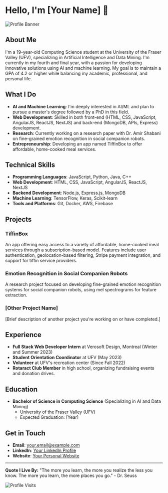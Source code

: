 # Hello, I'm [Your Name] 👋

![Profile Banner](path/to/your/banner/image.jpg)

## About Me

I'm a 19-year-old Computing Science student at the University of the Fraser Valley (UFV), specializing in Artificial Intelligence and Data Mining. I'm currently in my fourth and final year, with a passion for developing innovative solutions using AI and machine learning. My goal is to maintain a GPA of 4.2 or higher while balancing my academic, professional, and personal life.

## What I Do

- **AI and Machine Learning**: I'm deeply interested in AI/ML and plan to pursue a master's degree followed by a PhD in this field.
- **Web Development**: Skilled in both front-end (HTML, CSS, JavaScript, AngularJS, ReactJS, NextJS) and back-end (MongoDB, APIs, Express) development.
- **Research**: Currently working on a research paper with Dr. Amir Shabani on fine-grained emotion recognition in social companion robots.
- **Entrepreneurship**: Developing an app named TiffinBox to offer affordable, home-cooked meal services.

## Technical Skills

- **Programming Languages**: JavaScript, Python, Java, C++
- **Web Development**: HTML, CSS, JavaScript, AngularJS, ReactJS, NextJS
- **Backend Development**: Node.js, Express.js, MongoDB
- **Machine Learning**: TensorFlow, Keras, Scikit-learn
- **Tools and Platforms**: Git, Docker, AWS, Firebase

## Projects

### TiffinBox
An app offering easy access to a variety of affordable, home-cooked meal services through a subscription-based model. Features include user authentication, geolocation-based filtering, Stripe payment integration, and support for tiffin service providers.

### Emotion Recognition in Social Companion Robots
A research project focused on developing fine-grained emotion recognition systems for social companion robots, using mel spectrograms for feature extraction.

### [Other Project Name]
[Brief description of another project you're working on or have completed.]

## Experience

- **Full Stack Web Developer Intern** at Verosoft Design, Montreal (Winter and Summer 2023)
- **Student Orientation Coordinator** at UFV (May 2023)
- **Volunteer** at UFV's recreation center (Since Fall 2022)
- **Rotaract Club Member** in high school, organizing fundraising events and donation drives.

## Education

- **Bachelor of Science in Computing Science** (Specializing in AI and Data Mining)
  - University of the Fraser Valley (UFV)
  - Expected Graduation: [Year]

## Get in Touch

- **Email**: [your.email@example.com](mailto:your.email@example.com)
- **LinkedIn**: [Your LinkedIn Profile](https://www.linkedin.com/in/your-profile/)
- **Website**: [Your Personal Website](https://yourwebsite.com)

---

**Quote I Live By:**
"The more you learn, the more you realize the less you know. The more you learn, the more places you go." - Dr. Seuss

![Profile Visits](https://komarev.com/ghpvc/?username=yourusername&color=blue)
